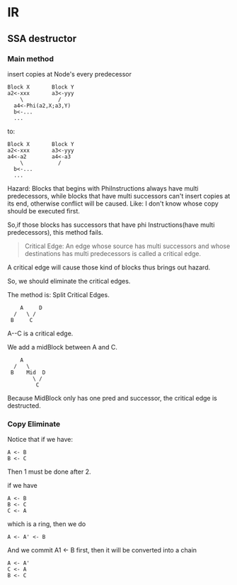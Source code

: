 # IR 

## SSA destructor
### Main method
insert copies at Node's every predecessor
```
Block X       Block Y
a2<-xxx       a3<-yyy
    \           /
  a4<-Phi(a2,X;a3,Y)
  b<-...
  ...
```
to:
```
Block X       Block Y
a2<-xxx       a3<-yyy
a4<-a2        a4<-a3
    \           /
  b<-...
  ...
```
Hazard:
Blocks that begins with PhiInstructions always have multi predecessors,
while blocks that have multi successors can't insert copies at its end, otherwise conflict will be caused. Like:
I don't know whose copy should be executed first.

So,if those blocks has successors that have phi Instructions(have multi predecessors), this method fails.

> Critical Edge:
> An edge whose source has multi successors and whose destinations has multi predecessors is called a critical edge.

A critical edge will cause those kind of blocks thus brings out hazard.

So, we should eliminate the critical edges.

The method is: Split Critical Edges.
```
    A     D
  /   \ /
 B     C
```
A--C is a critical edge.

We add a midBlock between A and C. 
```
    A  
  /   \ 
 B    Mid  D 
        \ /
         C
```
Because MidBlock only has one pred and successor, the critical edge is destructed.



###  Copy Eliminate

Notice that if we have:

```T
A <- B
B <- C
```

Then 1 must be done after 2.

if we have

```
A <- B
B <- C
C <- A
```

which is a ring, then we do

```
A <- A' <- B
```

And we commit A1 <- B first, then it will be converted into a chain

```
A <- A'
C <- A
B <- C
```



